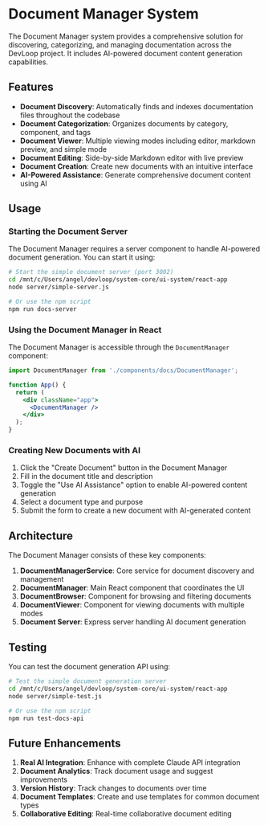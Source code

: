 # Document Manager System

The Document Manager system provides a comprehensive solution for discovering, categorizing, and managing documentation across the DevLoop project. It includes AI-powered document content generation capabilities.

## Features

- **Document Discovery**: Automatically finds and indexes documentation files throughout the codebase
- **Document Categorization**: Organizes documents by category, component, and tags
- **Document Viewer**: Multiple viewing modes including editor, markdown preview, and simple mode
- **Document Editing**: Side-by-side Markdown editor with live preview
- **Document Creation**: Create new documents with an intuitive interface
- **AI-Powered Assistance**: Generate comprehensive document content using AI

## Usage

### Starting the Document Server

The Document Manager requires a server component to handle AI-powered document generation. You can start it using:

```bash
# Start the simple document server (port 3002)
cd /mnt/c/Users/angel/devloop/system-core/ui-system/react-app
node server/simple-server.js

# Or use the npm script
npm run docs-server
```

### Using the Document Manager in React

The Document Manager is accessible through the `DocumentManager` component:

```jsx
import DocumentManager from './components/docs/DocumentManager';

function App() {
  return (
    <div className="app">
      <DocumentManager />
    </div>
  );
}
```

### Creating New Documents with AI

1. Click the "Create Document" button in the Document Manager
2. Fill in the document title and description
3. Toggle the "Use AI Assistance" option to enable AI-powered content generation
4. Select a document type and purpose
5. Submit the form to create a new document with AI-generated content

## Architecture

The Document Manager consists of these key components:

1. **DocumentManagerService**: Core service for document discovery and management
2. **DocumentManager**: Main React component that coordinates the UI
3. **DocumentBrowser**: Component for browsing and filtering documents
4. **DocumentViewer**: Component for viewing documents with multiple modes
5. **Document Server**: Express server handling AI document generation

## Testing

You can test the document generation API using:

```bash
# Test the simple document generation server
cd /mnt/c/Users/angel/devloop/system-core/ui-system/react-app
node server/simple-test.js

# Or use the npm script
npm run test-docs-api
```

## Future Enhancements

1. **Real AI Integration**: Enhance with complete Claude API integration
2. **Document Analytics**: Track document usage and suggest improvements
3. **Version History**: Track changes to documents over time
4. **Document Templates**: Create and use templates for common document types
5. **Collaborative Editing**: Real-time collaborative document editing